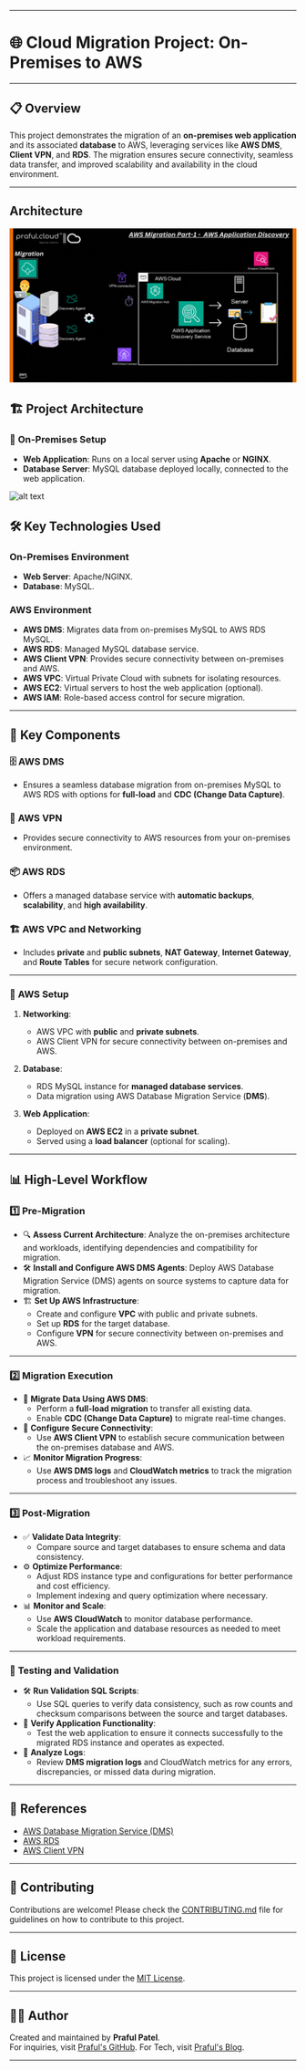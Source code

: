    ---
# 🌐 Cloud Migration Project: On-Premises to AWS
---
## 📋 Overview

This project demonstrates the migration of an **on-premises web application** and its associated **database** to AWS, leveraging services like **AWS DMS**, **Client VPN**, and **RDS**. The migration ensures secure connectivity, seamless data transfer, and improved scalability and availability in the cloud environment.

---
## Architecture
![alt text](<diagrams/AWS Migration-Part-1- Thumbnail 1200 X 644.gif>)

## 🏗️ Project Architecture

### 🔹 **On-Premises Setup**
- **Web Application**: Runs on a local server using **Apache** or **NGINX**.
- **Database Server**: MySQL database deployed locally, connected to the web application.

![alt text](migration/images/web01.png)

## 🛠️ Key Technologies Used

### **On-Premises Environment**
- **Web Server**: Apache/NGINX.
- **Database**: MySQL.

### **AWS Environment**
- **AWS DMS**: Migrates data from on-premises MySQL to AWS RDS MySQL.
- **AWS RDS**: Managed MySQL database service.
- **AWS Client VPN**: Provides secure connectivity between on-premises and AWS.
- **AWS VPC**: Virtual Private Cloud with subnets for isolating resources.
- **AWS EC2**: Virtual servers to host the web application (optional).
- **AWS IAM**: Role-based access control for secure migration.

---
## 🎯 Key Components

### 🗄️ **AWS DMS**
- Ensures a seamless database migration from on-premises MySQL to AWS RDS with options for **full-load** and **CDC (Change Data Capture)**.

### 🔐 **AWS VPN**
- Provides secure connectivity to AWS resources from your on-premises environment.

### 📦 **AWS RDS**
- Offers a managed database service with **automatic backups**, **scalability**, and **high availability**.

### 🏗️ **AWS VPC and Networking**
- Includes **private** and **public subnets**, **NAT Gateway**, **Internet Gateway**, and **Route Tables** for secure network configuration.

---

### 🔹 **AWS Setup**
1. **Networking**:
   - AWS VPC with **public** and **private subnets**.
   - AWS Client VPN for secure connectivity between on-premises and AWS.

2. **Database**:
   - RDS MySQL instance for **managed database services**.
   - Data migration using AWS Database Migration Service (**DMS**).

3. **Web Application**:
   - Deployed on **AWS EC2** in a **private subnet**.
   - Served using a **load balancer** (optional for scaling).

---

## 📊 High-Level Workflow

### **1️⃣ Pre-Migration**
- 🔍 **Assess Current Architecture**: Analyze the on-premises architecture and workloads, identifying dependencies and compatibility for migration.
- 🛠️ **Install and Configure AWS DMS Agents**: Deploy AWS Database Migration Service (DMS) agents on source systems to capture data for migration.
- 🏗️ **Set Up AWS Infrastructure**:
  - Create and configure **VPC** with public and private subnets.
  - Set up **RDS** for the target database.
  - Configure **VPN** for secure connectivity between on-premises and AWS.

---

### **2️⃣ Migration Execution**
- 🚀 **Migrate Data Using AWS DMS**:
  - Perform a **full-load migration** to transfer all existing data.
  - Enable **CDC (Change Data Capture)** to migrate real-time changes.
- 🔐 **Configure Secure Connectivity**:
  - Use **AWS Client VPN** to establish secure communication between the on-premises database and AWS.
- 📈 **Monitor Migration Progress**:
  - Use **AWS DMS logs** and **CloudWatch metrics** to track the migration process and troubleshoot any issues.

---

### **3️⃣ Post-Migration**
- ✅ **Validate Data Integrity**:
  - Compare source and target databases to ensure schema and data consistency.
- ⚙️ **Optimize Performance**:
  - Adjust RDS instance type and configurations for better performance and cost efficiency.
  - Implement indexing and query optimization where necessary.
- 📊 **Monitor and Scale**:
  - Use **AWS CloudWatch** to monitor database performance.
  - Scale the application and database resources as needed to meet workload requirements.

---

### 🧪 **Testing and Validation**
- 🛠️ **Run Validation SQL Scripts**:
  - Use SQL queries to verify data consistency, such as row counts and checksum comparisons between the source and target databases.
- 🔗 **Verify Application Functionality**:
  - Test the web application to ensure it connects successfully to the migrated RDS instance and operates as expected.
- 📝 **Analyze Logs**:
  - Review **DMS migration logs** and CloudWatch metrics for any errors, discrepancies, or missed data during migration.

---

## 📖 References

- [AWS Database Migration Service (DMS)](https://aws.amazon.com/dms/)
- [AWS RDS](https://aws.amazon.com/rds/)
- [AWS Client VPN](https://aws.amazon.com/vpn/client-vpn/)

---

## 🤝 Contributing

Contributions are welcome! Please check the [CONTRIBUTING.md](CONTRIBUTING.md) file for guidelines on how to contribute to this project.

---

## 📄 License

This project is licensed under the [MIT License](LICENSE).

---

## 🧑‍💻 Author

Created and maintained by **Praful Patel**.  
For inquiries, visit [Praful's GitHub](https://github.com/prafulpatel16).
For Tech, visit [Praful's Blog](https://www.praful.cloud).

---

